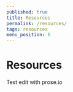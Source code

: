 ```yaml
---
published: true
title: Resources
permalink: /resources/
tags: resources
menu_position: 6
---
```


# Resources

Test edit with prose.io